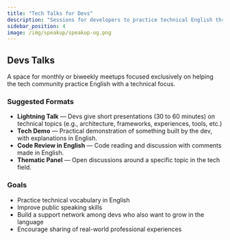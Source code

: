 ```yaml
---
title: "Tech Talks for Devs"
description: "Sessions for developers to practice technical English through engaging content."
sidebar_position: 4
image: /img/speakup/speakup-og.png
---
```


## Devs Talks

A space for monthly or biweekly meetups focused exclusively on helping the tech community practice English with a technical focus.

### Suggested Formats

- **Lightning Talk** — Devs give short presentations (30 to 60 minutes) on technical topics (e.g., architecture, frameworks, experiences, tools, etc.)
- **Tech Demo** — Practical demonstration of something built by the dev, with explanations in English.
- **Code Review in English** — Code reading and discussion with comments made in English.
- **Thematic Panel** — Open discussions around a specific topic in the tech field.

### Goals

- Practice technical vocabulary in English  
- Improve public speaking skills  
- Build a support network among devs who also want to grow in the language  
- Encourage sharing of real-world professional experiences  
